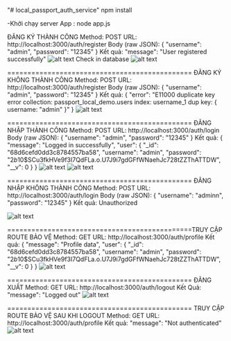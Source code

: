 "# local_passport_auth_service" 
npm install

-Khởi chạy server App : node app.js

ĐĂNG KÝ THÀNH CÔNG
Method: POST
URL: http://localhost:3000/auth/register
Body (raw JSON):
{
  "username": "admin",
  "password": "12345"
}
Kết quả: "message": "User registered successfully"
![alt text](public/image/1.png)
Check in database
![alt text](public/image/2.png)

==============================================
ĐĂNG KÝ KHÔNG THÀNH CÔNG
Method: POST
URL: http://localhost:3000/auth/register
Body (raw JSON):
{
  "username": "admin",
  "password": "12345"
}
Kết quả: 
{
    "error": "E11000 duplicate key error collection: passport_local_demo.users index: username_1 dup key: { username: \"admin\" }"
}
![alt text](public/image/7.png)

==============================================
ĐĂNG NHẬP THÀNH CÔNG
Method: POST
URL: http://localhost:3000/auth/login
Body (raw JSON):
{
  "username": "admin",
  "password": "12345"
}
Kết quả: 
{
    "message": "Logged in successfully",
    "user": {
        "_id": "68d6cefd0dd3c8784557ba58",
        "username": "admin",
        "password": "$2b$10$SCu3fkHVe9f3I7QdFLa.o.U7J9i7gdGFfWNaehJc728tZZThATTDW",
        "__v": 0
    }
}
![alt text](public/image/3.png)
![alt text](public/image/4.png)

==============================================
ĐĂNG NHẬP KHÔNG THÀNH CÔNG
Method: POST
URL: http://localhost:3000/auth/login
Body (raw JSON):
{
  "username": "adminn",
  "password": "12345"
}
Kết quả: Unauthorized

![alt text](public/image/8.png)

==============================================TRUY CẬP ROUTE BẢO VỆ
Method: GET
URL: http://localhost:3000/auth/profile
Kết quả: 
{
    "message": "Profile data",
    "user": {
        "_id": "68d6cefd0dd3c8784557ba58",
        "username": "admin",
        "password": "$2b$10$SCu3fkHVe9f3I7QdFLa.o.U7J9i7gdGFfWNaehJc728tZZThATTDW",
        "__v": 0
    }
}
![alt text](public/image/5.png)

==============================================
ĐĂNG XUẤT
Method: GET
URL: http://localhost:3000/auth/logout
Kết Quả: "message": "Logged out"
![alt text](public/image/6.png)

==============================================
TRUY CẬP ROUTE BẢO VỆ SAU KHI LOGOUT
Method: GET
URL: http://localhost:3000/auth/profile
Kết quả: "message": "Not authenticated"
![alt text](public/image/9.png)